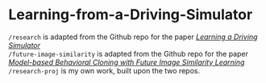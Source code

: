 # Learning-from-a-Driving-Simulator
`/research` is adapted from the Github repo for the paper [*Learning a Driving Simulator*](https://github.com/commaai/research)  
`/future-image-similarity` is adapted from the Github repo for the paper [*Model-based Behavioral Cloning with Future Image Similarity Learning*](https://github.com/anwu21/future-image-similarity)  
`/research-proj` is my own work, built upon the two repos.
